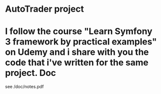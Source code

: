 AutoTrader project
========================
I follow the course "Learn Symfony 3 framework by practical examples" on Udemy and i share with you the code that i've written for the same project.
Doc
===
see /doc/notes.pdf